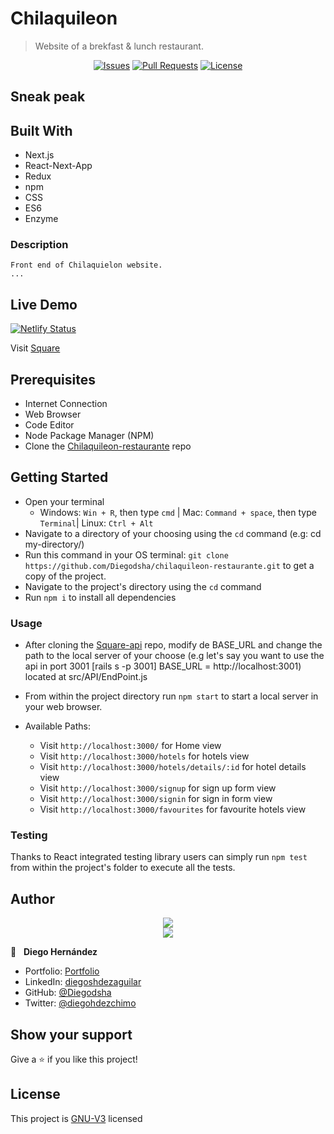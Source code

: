 # Chilaquileon

>Website of a brekfast & lunch restaurant.

<p align="center">
  <a href="https://github.com/Diegodsha/chilaquileon-restaurante/issues">
  <img src="https://img.shields.io/github/issues-raw/Diegodsha/chilaquileon-restaurante?style=for-the-badge"
       alt="Issues"></a>
   <a href="https://github.com/Diegodsha/chilaquileon-restaurante/pulls">
  <img src="https://img.shields.io/github/issues-pr/Diegodsha/chilaquileon-restaurante?style=for-the-badge"
       alt="Pull Requests"></a>
   <a href="https://github.com/Diegodsha/chilaquileon-restaurante/blob/develop/LICENSE">
  <img src="https://img.shields.io/github/license/Diegodsha/chilaquileon-restaurante?style=for-the-badge"
       alt="License"></a>
</p>

## Sneak peak


## Built With

- Next.js
- React-Next-App
- Redux
- npm
- CSS
- ES6
- Enzyme
<!-- - [Square-api](https://github.com/Diegodsha/hotel-api) -->

### Description

    Front end of Chilaquielon website.
    ...
    

## Live Demo
[![Netlify Status](https://api.netlify.com/api/v1/badges/f9097c04-4cfd-488b-8c67-0fd588580f41/deploy-status)](https://app.netlify.com/sites/square-app/deploys)

Visit [Square](https://square-app.netlify.app/)


## Prerequisites

  - Internet Connection
  - Web Browser
  - Code Editor 
  - Node Package Manager (NPM)
  - Clone the [Chilaquileon-restaurante](https://github.com/Diegodsha/chilaquileon-restaurante) repo
## Getting Started

- Open your terminal 
  - Windows: `Win + R`, then type `cmd` | Mac: `Command + space`, then type `Terminal`| Linux: `Ctrl + Alt`
- Navigate to a directory of your choosing using the `cd` command (e.g: cd my-directory/)
- Run this command in your OS terminal: `git clone https://github.com/Diegodsha/chilaquileon-restaurante.git` to get a copy of the project.
- Navigate to the project's directory using the `cd` command
- Run `npm i` to install all dependencies

### Usage

- After cloning the [Square-api](https://github.com/Diegodsha/hotel-api) repo, modify de BASE_URL and change the path to the local server of your choose (e.g let's say you want to use the api in port 3001 [rails s -p 3001] BASE_URL = http://localhost:3001) located at src/API/EndPoint.js

- From within the project directory run `npm start` to start a local server in your web browser.
- Available Paths:
  - Visit `http://localhost:3000/` for Home view
  - Visit `http://localhost:3000/hotels` for hotels view
  - Visit `http://localhost:3000/hotels/details/:id` for hotel details view
  - Visit `http://localhost:3000/signup` for sign up form view
  - Visit `http://localhost:3000/signin` for sign in form view
  - Visit `http://localhost:3000/favourites` for favourite hotels view


### Testing 

Thanks to React integrated testing library users can simply run `npm test` from within the project's folder to execute all the tests.


## Author
<div align="center">
<img src="https://user-images.githubusercontent.com/70416006/121233844-aff9e800-c858-11eb-99e4-d36b833d3fa9.png">
</div>
<div align="center">
<img src="https://user-images.githubusercontent.com/70416006/121235243-42e75200-c85a-11eb-967d-ea05dd5efe1f.png">
</div>

👤 &nbsp; **Diego Hernández**
- Portfolio: [Portfolio](https://dshagui.com/)
- LinkedIn: [diegoshdezaguilar](https://www.linkedin.com/in/diegoshdezaguilar/)
- GitHub: [@Diegodsha](https://github.com/Diegodsha)
- Twitter: [@diegohdezchimo](https://twitter.com/diegohdezchimo)

## Show your support

Give a ⭐️ if you like this project!

 <!-- ## Acknowledgments -->


## License

This project is [GNU-V3](https://github.com/Diegodsha/chilaquileon-restaurante/blob/develop/LICENSE) licensed
